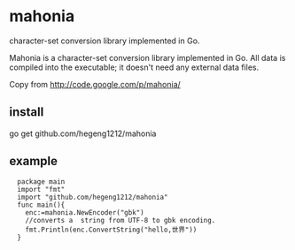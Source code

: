 mahonia
=======

 character-set conversion library implemented in Go.

 Mahonia is a character-set conversion library implemented in Go.
 All data is compiled into the executable; it doesn't need any external data files.

 Copy from http://code.google.com/p/mahonia/

install
-------

  go get github.com/hegeng1212/mahonia

example
-------

```
  package main
  import "fmt"
  import "github.com/hegeng1212/mahonia"
  func main(){
    enc:=mahonia.NewEncoder("gbk")
    //converts a  string from UTF-8 to gbk encoding.
    fmt.Println(enc.ConvertString("hello,世界"))  
  }
```
